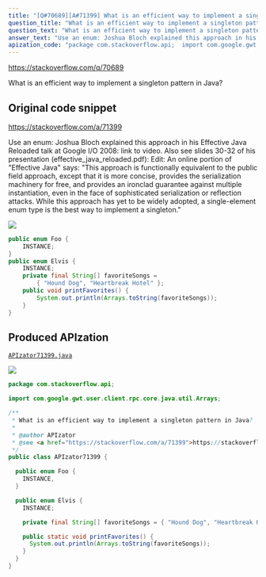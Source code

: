 ```yaml
---
title: "[Q#70689][A#71399] What is an efficient way to implement a singleton pattern in Java?"
question_title: "What is an efficient way to implement a singleton pattern in Java?"
question_text: "What is an efficient way to implement a singleton pattern in Java?"
answer_text: "Use an enum: Joshua Bloch explained this approach in his Effective Java Reloaded talk at Google I/O 2008: link to video. Also see slides 30-32 of his presentation (effective_java_reloaded.pdf): Edit: An online portion of \"Effective Java\" says: \"This approach is functionally equivalent to the public field approach, except that it is more concise, provides the serialization machinery for free, and provides an ironclad guarantee against multiple instantiation, even in the face of sophisticated serialization or reflection attacks. While this approach has yet to be widely adopted, a single-element enum type is the best way to implement a singleton.\""
apization_code: "package com.stackoverflow.api;  import com.google.gwt.user.client.rpc.core.java.util.Arrays;  /**  * What is an efficient way to implement a singleton pattern in Java?  *  * @author APIzator  * @see <a href=\"https://stackoverflow.com/a/71399\">https://stackoverflow.com/a/71399</a>  */ public class APIzator71399 {    public enum Foo {     INSTANCE,   }    public enum Elvis {     INSTANCE;      private final String[] favoriteSongs = { \"Hound Dog\", \"Heartbreak Hotel\" };      public static void printFavorites() {       System.out.println(Arrays.toString(favoriteSongs));     }   } }"
---
```


https://stackoverflow.com/q/70689

What is an efficient way to implement a singleton pattern in Java?



## Original code snippet

https://stackoverflow.com/a/71399

Use an enum:
Joshua Bloch explained this approach in his Effective Java Reloaded talk at Google I/O 2008: link to video. Also see slides 30-32 of his presentation (effective_java_reloaded.pdf):
Edit: An online portion of &quot;Effective Java&quot; says:
&quot;This approach is functionally equivalent to the public field approach, except that it is more concise, provides the serialization machinery for free, and provides an ironclad guarantee against multiple instantiation, even in the face of sophisticated serialization or reflection attacks. While this approach has yet to be widely adopted, a single-element enum type is the best way to implement a singleton.&quot;

<div class="code-logo"><img src="/stackoverflow.png" /></div>

```java
public enum Foo {
    INSTANCE;
}
public enum Elvis {
    INSTANCE;
    private final String[] favoriteSongs =
        { "Hound Dog", "Heartbreak Hotel" };
    public void printFavorites() {
        System.out.println(Arrays.toString(favoriteSongs));
    }
}
```

## Produced APIzation

[`APIzator71399.java`](https://github.com/pasqualesalza/apization-temp-data/raw/master/search/APIzator71399.java)

<div class="code-logo"><img src="/apizator.png" /></div>

```java
package com.stackoverflow.api;

import com.google.gwt.user.client.rpc.core.java.util.Arrays;

/**
 * What is an efficient way to implement a singleton pattern in Java?
 *
 * @author APIzator
 * @see <a href="https://stackoverflow.com/a/71399">https://stackoverflow.com/a/71399</a>
 */
public class APIzator71399 {

  public enum Foo {
    INSTANCE,
  }

  public enum Elvis {
    INSTANCE;

    private final String[] favoriteSongs = { "Hound Dog", "Heartbreak Hotel" };

    public static void printFavorites() {
      System.out.println(Arrays.toString(favoriteSongs));
    }
  }
}

```
